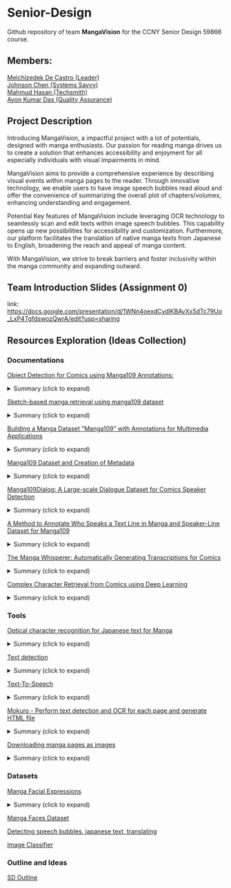 # Senior-Design
Github repository of team **MangaVision** for the CCNY Senior Design 59866 course.
## Members:
[Melchizedek De Castro (Leader)](https://github.com/zehdi02)\
[Johnson Chen (Systems Savvy)](https://github.com/JohnsonChen22002)\
[Mahmud Hasan (Techsmith)](https://github.com/QuodFinis)\
[Ayon Kumar Das (Quality Assurance)](https://github.com/lastMinuteGuy)

## Project Description

Introducing MangaVision, a impactful project with a lot of potentials, designed with manga enthusiasts. Our passion for reading manga drives us to create a solution that enhances accessibility and enjoyment for all especially individuals with visual impairments in mind.

MangaVision aims to provide a comprehensive experience by describing visual events within manga pages to the reader. Through innovative technology, we enable users to have image speech bubbles read aloud and offer the convenience of summarizing the overall plot of chapters/volumes, enhancing understanding and engagement.

Potential Key features of MangaVision include leveraging OCR technology to seamlessly scan and edit texts within image speech bubbles. This capability opens up new possibilities for accessibility and customization. Furthermore, our platform facilitates the translation of native manga texts from Japanese to English, broadening the reach and appeal of manga content.

With MangaVision, we strive to break barriers and foster inclusivity within the manga community and expanding outward. 

## Team Introduction Slides (Assignment 0)
link: https://docs.google.com/presentation/d/1WNn4oexdCydlKBAyXx5dTc79Uo_LxP4TgfdswozQwrA/edit?usp=sharing

## Resources Exploration (Ideas Collection)

### Documentations
[Object Detection for Comics using Manga109 Annotations:](https://arxiv.org/pdf/1803.08670.pdf)
<details>
  <summary>Summary (click to expand)</summary>
  <p>The article introduces solutions for object detection in comics, notably the Manga109-annotations dataset and the SSD300-fork method. Created over eight months, Manga109-annotations provides comprehensive annotations for bounding boxes, character names, and text contents. SSD300-fork addresses assignment issues by replicating the detection layer for each category, outperforming other CNN-based methods with a 3% mAP improvement and a 9% boost in face detection accuracy over SSD300. Application of SSD300-fork to eBDtheque demonstrates significant advancements in body detection compared to existing methods. </p>
</details>

[Sketch-based manga retrieval using manga109 dataset](https://link.springer.com/content/pdf/10.1007/s11042-016-4020-z.pdf)
<details>
  <summary>Summary (click to expand)</summary>
  <p> The article presents a comprehensive sketch-based manga retrieval system along with novel query methodologies, featuring margin area labeling, EOH feature description with screen tone removal, and approximate nearest-neighbor search using product quantization. It introduces the Manga109 dataset, comprising 21,142 manga images drawn by 94 professional artists, making it the largest manga image dataset available for research. Experimental results demonstrate the system's efficiency and scalability, achieving rapid retrieval from a vast number of pages. Notably, the system captures author characteristics through edge histogram features, enabling retrieval of characters drawn by the same artist. Furthermore, query interactions like relevance feedback facilitate content-based searches, retrieving specific character expressions across various manga titles. The paper suggests future directions involving the integration of sketch and keyword-based searches, promising further advancements in manga retrieval technology. </p>
</details>

[Building a Manga Dataset ”Manga109” with Annotations for Multimedia Applications](https://arxiv.org/pdf/2005.04425.pdf)
<details>
  <summary>Summary (click to expand)</summary>
  <p> The article introduce Manga109, consisting of 109 Japanese comic books with annotations for frames, speech texts, character faces, and bodies, totaling over 500k annotations, facilitating machine learning algorithms and evaluation. Additionally, a subset is available for industrial use. Text detection using a Single Shot Multibox Detector (SSD) achieved high accuracy, with an AP of 0.918 for SSD512. Sketch-based manga retrieval compared edge orientation histograms (EOHs) and deep features, with deep features outperforming significantly. Character face generation using Progressive Growing of GANs (PGGAN) produced high-quality results, demonstrating the utility of Manga109 for various multimedia applications. </p>
</details>

[Manga109 Dataset and Creation of Metadata](https://dl.acm.org/doi/pdf/10.1145/3011549.3011551)
<details>
  <summary>Summary (click to expand)</summary>
  <p> The article discusses the creation of the Manga109 dataset, which comprises 109 Japanese comic books available for academic use, addressing the need for publicly available datasets with detailed annotations for comic image processing. The authors present an ongoing project aimed at constructing metadata for Manga109, defining metadata elements such as frames, texts, and characters, along with guidelines to enhance annotation quality. They introduce a web-based annotation tool designed for efficient metadata creation and evaluate its effectiveness through user studies. The dataset covers a wide range of genres and publication years, spanning from the 1970s to the 2010s, with permissions obtained from creators for research purposes. The paper emphasizes the importance of such datasets for machine learning algorithms and method evaluations in comic image processing, providing valuable insights into the annotation process and software design. </p>
</details>

[Manga109Dialog: A Large-scale Dialogue Dataset for Comics Speaker Detection](https://arxiv.org/pdf/2306.17469.pdf)
<details>
  <summary>Summary (click to expand)</summary>
  <p> The article introduces Manga109Dialog, the largest dialogue dataset for comics speaker detection, addressing the growing need for automated methods to analyze e-comics. Recognizing the limitations of existing annotations, the dataset is meticulously constructed, linking text to character bounding boxes and categorizing annotations based on prediction difficulty. The proposed approach leverages deep learning and scene graph generation models, enhanced by considering frame information to capture the unique structure of comics. Experimental results demonstrate significant improvements over rule-based methods, with qualitative examples showcasing the effectiveness of the proposed approach. Challenges and future directions, including the potential incorporation of natural language processing, are highlighted, emphasizing the dataset's reliability and the method's superiority in comics speaker detection, laying the groundwork for future research in this field. </p>
</details>

[A Method to Annotate Who Speaks a Text Line in Manga and Speaker-Line Dataset for Manga109](https://dl.nkmr-lab.org/papers/403/paper.pdf)
<details>
  <summary>Summary (click to expand)</summary>
  <p> The article outlines a method for annotating speakers in manga text lines and presents a corresponding dataset for Manga109. It introduces challenges in accurately recognizing speakers and highlights the importance of annotated datasets for research. The proposed method involves dragging text lines onto character faces to assign speakers, with a prototype system developed for implementation. The dataset, constructed with contributions from 56 annotators, facilitates speaker-line mapping. Analysis reveals a decreasing perfect match rate with increasing annotators and introduces Evaluation Consistency Indicators (ECI) to assess speaker mapping quality. Results show variation in difficulty across comics, particularly in scenes like battles and dark settings. The document suggests strategies for annotator allocation based on scene complexity and proposes future directions for automatic speaker judgment and dynamic annotation requirements. </p>
</details>

[The Manga Whisperer: Automatically Generating Transcriptions for Comics](https://arxiv.org/pdf/2401.10224.pdf)
<details>
  <summary>Summary (click to expand)</summary>
  <p> The article presents an algorithm for automatically transcribing manga comics into text to improve accessibility for visually impaired readers. It outlines a method to construct a directed acyclic graph (DAG) to determine the reading order of panels based on manga layout conventions, considering factors like panel positions and overlaps. Supplementary materials include detailed descriptions of the algorithm for ordering panels, the PopManga dataset and its annotation process, character clustering evaluation methods, and the OCR model trained using synthetic data. These materials provide comprehensive insights into the methodology, dataset creation, annotation procedures, and model training involved in making manga more accessible to a wider audience. </p>
</details>

[Complex Character Retrieval from Comics using Deep Learning](https://www.ams.giti.waseda.ac.jp/data/pdf-files/2019_IEICE_GC_bs_04_018.pdf)
<details>
  <summary>Summary (click to expand)</summary>
  <p> The article explores the application of deep learning techniques, particularly the You Only Look Once (YOLO) algorithm, for object detection within digital comic books. It addresses the challenge of character-based search in these comics, which differ significantly from real-life objects, presenting complex visual structures that make detection more challenging. Through experiments conducted on the Manga109 dataset, comprising over 10,000 annotated images, the study demonstrates high accuracy in detecting text, frames, faces, and bodies using YOLOv3, achieving notable average precision values. However, when tested on the eBDtheque dataset, which features more diverse and complex characters, detection accuracy slightly decreases. The paper concludes by highlighting the need for larger datasets encompassing various character types to develop a more robust information retrieval system for comics, envisioning the potential for advanced search functionalities based on character-related input, which could significantly enhance user experience in navigating digital comic books. </p>
</details>

### Tools
[Optical character recognition for Japanese text for Manga](https://github.com/kha-white/manga-ocr)
<details>
  <summary>Summary (click to expand)</summary>
  <p> The github outlines the development of an Optical Character Recognition (OCR) model designed specifically for Japanese manga text recognition, utilizing a custom end-to-end approach built on the Transformers' Vision Encoder Decoder framework. This manga OCR model boasts features tailored to the unique characteristics of manga, including support for both vertical and horizontal text, furigana annotations, text overlaid on images, various fonts and styles, and low-quality images. Notably, it enables multi-line text recognition in a single forward pass, enhancing efficiency by processing entire text bubbles without line splitting. The document also references accompanying tools such as Poricom, a GUI reader, and Mokuro, a tool generating HTML overlays for manga, along with a comprehensive guide for workflow setup. </p>
</details>

[Text detection](https://github.com/dmMaze/comic-text-detector)
<details>
  <summary>Summary (click to expand)</summary>
  <p> The github contains training scripts for a text detector designed for manga or comic images, which can identify bounding-boxes, text lines, and text segmentation to aid in various translation tasks such as text removal, recognition, and lettering. It aims to integrate existing projects like manga-image-translator, manga_ocr, and SickZil-Machine into a comprehensive computer-aided comic/manga translation software called BallonsTranslator. The current model was trained on approximately 13 thousand anime and comic-style images, utilizing data from Manga109-s, DCM, and synthetic data generated with weak supervision methods due to limited high-quality annotations. The text detection model from manga-image-translator was used for text line annotations, while Manga-Text-Segmentation and post-processing were employed for mask generation. Synthetic data were created using text-free anime-girls pictures, text-rendering, Unet, and DBNet training scripts. </p>
</details>

[Text-To-Speech](https://github.com/mozilla/TTS)
<details>
  <summary>Summary (click to expand)</summary>
  <p> The github provides an overview of TTS (Text-to-Speech), a library focused on advanced Text-to-Speech generation, balancing ease of training, speed, and quality. TTS offers pretrained models, tools for dataset quality measurement, and supports over 20 languages for products and research projects. Its features include high-performance Deep Learning models for Text2Speech tasks, such as Tacotron, Tacotron2, and various Vocoder models like MelGAN and ParallelWaveGAN. Installation via PyPI is supported, with CLI interfaces for synthesizing speech using pretrained models. The library provides generic data loaders for custom datasets and supports various public datasets like LJ Speech and LibriTTS. </p>
</details>

[Mokuro - Perform text detection and OCR for each page and generate HTML file](https://github.com/kha-white/mokuro)
<details>
  <summary>Summary (click to expand)</summary>
  <p> The github outlines Mokuro, a tool tailored for Japanese learners aiming to read manga in Japanese with the aid of a pop-up dictionary akin to Yomichan. Mokuro functions by conducting text detection and optical character recognition (OCR) for each page of the manga. Once a complete volume is processed, Mokuro generates an HTML file that users can open in a browser. Crucially, all processing occurs offline, facilitating convenience for users who can transfer the resulting HTML file alongside manga images to alternative devices like mobile phones for reading purposes. </p>
</details>

[Downloading manga pages as images](https://github.com/manga-download/hakuneko)
<details>
  <summary>Summary (click to expand)</summary>
  <p> This github introduces HakuNeko, a cross-platform downloader designed for manga and anime enthusiasts to obtain content from various websites. Its primary purpose is to assist users in downloading media for situations where offline access is needed. The philosophy behind HakuNeko is focused on ad-hoc consumption, meaning users download content only when they intend to read or watch it, rather than mass downloading thousands of chapters that may never be consumed. </p>
</details>

### Datasets
[Manga Facial Expressions](https://www.kaggle.com/datasets/mertkkl/manga-facial-expressions)
<details>
  <summary>Summary (click to expand)</summary>
  <p> The article show the dataset which comprises various emotions depicted in manga (Japanese comics). Unlike human facial expression datasets, which are abundant, there is currently a lack of such datasets specifically for manga. This dataset aims to fill that gap and serve as a starting point to showcase how manga faces can effectively convey emotions. </p>
</details>

[Manga Faces Dataset](https://www.kaggle.com/datasets/davidgamalielarcos/manga-faces-dataset)

[Detecting speech bubbles, japanese text, translating](https://www.kaggle.com/datasets/aasimsani/ampd-base)

[Image Classifier](https://www.kaggle.com/datasets/ibrahimserouis99/one-piece-image-classifier)

### Outline and Ideas

[SD Outline](https://docs.google.com/document/d/1Q3Uw8UuIPxLry2x__Ho96tgG0YmFKRJOzUxRCji3SqQ/edit)
